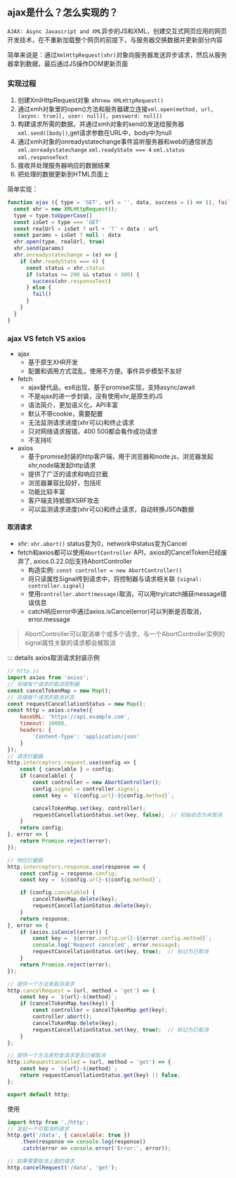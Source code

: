 ## ajax是什么？怎么实现的？
`AJAX: Async Javascript and XML`异步的JS和XML，创建交互式网页应用的网页开发技术，在不重新加载整个网页的前提下，与服务器交换数据并更新部分内容

简单来说是：通过`XmlHttpRequest(xhr)`对象向服务器发送异步请求，然后从服务器拿到数据，最后通过JS操作DOM更新页面

### 实现过程
  1. 创建XmlHttpRequest对象 xhr`new XMLHttpRequest()`
  2. 通过xmh对象里的open()方法和服务器建立连接`xml.open(method, url, [async: true][, user: null][, password: null])`
  3. 构建请求所需的数据，并通过xmh对象的send()发送给服务器`xml.send([body])`,get请求参数在URL中，body中为null
  4. 通过xmh对象的onreadystatechange事件监听服务器和web的通信状态`xml.onreadystatechange` `xml.readyState === 4` `xml.status` `xml.responseText`
  5. 接收并处理服务器响应的数据结果
  6. 把处理的数据更新到HTML页面上

简单实现：
```javascript
function ajax ({ type = 'GET', url = '', data, success = () => (), fail: () => () } = {}) {
  const xhr = new XMLHttpRequest();
  type = type.toUpperCase()
  const isGet = type === 'GET'
  const realUrl = isGet ? url + '?' + data : url
  const params = isGet ? null : data 
  xhr.open(type, realUrl, true)
  xhr.send(params)
  xhr.onreadystatechange = (e) => {
    if (xhr.readyState === 4) {
      const status = xhr.status
      if (status >= 200 && status < 300) {
        success(xhr.responseText)
      } else {
        fail()
      }
    }
  }
}
```

### ajax VS fetch VS axios
- ajax
  - 基于原生XHR开发
  - 配置和调用方式混乱，使用不方便。事件异步模型不友好
- fetch
  - ajax替代品，es6出现，基于promise实现，支持async/await
  - 不是ajax的进一步封装，没有使用xhr,是原生的JS
  - 语法简介，更加语义化，API丰富
  - 默认不带cookie，需要配置
  - 无法监测请求进度(xhr可以)和终止请求
  - 只对网络请求报错，400 500都会看作成功请求
  - 不支持IE
- axios
  - 基于promise封装的http客户端，用于浏览器和node.js，浏览器发起xhr,node端发起http请求
  - 提供了广泛的请求和响应拦截
  - 浏览器兼容比较好，包括IE
  - 功能比较丰富
  - 客户端支持抵御XSRF攻击
  - 可以监测请求进度(xhr可以)和终止请求，自动转换JSON数据
  
#### 取消请求
- xhr: `xhr.abort()` status变为0，network中status变为Cancel
- fetch和axios都可以使用`AbortController` API，axios的CancelToken已经废弃了, axios.0.22.0后支持AbortController
  - 构造实例: `const controller = new AbortController()`
  - 将只读属性Signal传到请求中，将控制器与请求相关联 `{signal: controller.signal}`
  - 使用`controller.abort(message)`取消，可以用try/catch捕获message错误信息
  - catch响应error中通过axios.isCancel(error)可以判断是否取消，error.message

> AbortController可以取消单个或多个请求，与一个AbortController实例的signal属性关联的请求都会被取消

::: details axios取消请求封装示例
```javascript
// http.js
import axios from 'axios';
// 存储每个请求的取消控制器
const cancelTokenMap = new Map();
// 存储每个请求的取消状态
const requestCancellationStatus = new Map();
const http = axios.create({
    baseURL: 'https://api.example.com',
    timeout: 10000,
    headers: {
        'Content-Type': 'application/json'
    }
});
// 请求拦截器
http.interceptors.request.use(config => {
    const { cancelable } = config;    
    if (cancelable) {
        const controller = new AbortController();
        config.signal = controller.signal;
        const key = `${config.url}-${config.method}`;

        cancelTokenMap.set(key, controller);
        requestCancellationStatus.set(key, false);  // 初始状态为未取消
    }
    return config;
}, error => {
    return Promise.reject(error);
});

// 响应拦截器
http.interceptors.response.use(response => {
    const config = response.config;
    const key = `${config.url}-${config.method}`;

    if (config.cancelable) {
        cancelTokenMap.delete(key);
        requestCancellationStatus.delete(key);
    }
    return response;
}, error => {
    if (axios.isCancel(error)) {
        const key = `${error.config.url}-${error.config.method}`;
        console.log('Request canceled', error.message);
        requestCancellationStatus.set(key, true);  // 标记为已取消
    }
    return Promise.reject(error);
});

// 提供一个方法来取消请求
http.cancelRequest = (url, method = 'get') => {
    const key = `${url}-${method}`;
    if (cancelTokenMap.has(key)) {
        const controller = cancelTokenMap.get(key);
        controller.abort();
        cancelTokenMap.delete(key);
        requestCancellationStatus.set(key, true);  // 标记为已取消
    }
};

// 提供一个方法来检查请求是否已被取消
http.isRequestCancelled = (url, method = 'get') => {
    const key = `${url}-${method}`;
    return requestCancellationStatus.get(key) || false;
};

export default http;
```
使用
```javascript
import http from './http';
// 发起一个可取消的请求
http.get('/data', { cancelable: true })
    .then(response => console.log(response))
    .catch(error => console.error('Error:', error));

// 如果需要取消上面的请求
http.cancelRequest('/data', 'get');

```
